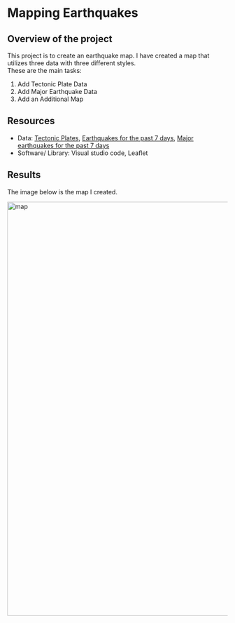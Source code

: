 # Mapping Earthquakes

## Overview of the project
This project is to create an earthquake map. I have created a map that utilizes three data with three different styles.<br>
These are the main tasks: 
  1. Add Tectonic Plate Data
  2. Add Major Earthquake Data
  3. Add an Additional Map

## Resources
- Data: [Tectonic Plates](https://raw.githubusercontent.com/fraxen/tectonicplates/master/GeoJSON/PB2002_boundaries.json), [Earthquakes for the past 7 days](https://earthquake.usgs.gov/earthquakes/feed/v1.0/summary/all_week.geojson),  [Major earthquakes for the past 7 days](https://earthquake.usgs.gov/earthquakes/feed/v1.0/summary/4.5_week.geojson)
- Software/ Library: Visual studio code, Leaflet

## Results
The image below is the map I created.

<img width="944" alt="map" src="https://user-images.githubusercontent.com/85041697/151669082-a283b839-7b5c-4c62-a6c5-9a9f9c26c940.png">
